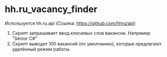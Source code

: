 # hh.ru_vacancy_finder
Используется hh.ru.api (Ссылка: https://github.com/hhru/api)
1) Скрипт запрашивает ввод ключевых слов вакансии. Например "Senior C#"
2) Скрипт выводит 100 вакансий (по умолчанию), которые предлагают удалённый режим работы.
